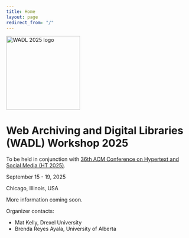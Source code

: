 ```yaml
---
title: Home
layout: page
redirect_from: "/"
---
```

<img src="../../assets/wadl2025.png" width="200" alt="WADL 2025 logo" align="display:block;margin-left:auto;  margin-right:auto;" />

# Web Archiving and Digital Libraries (WADL) Workshop 2025

To be held in conjunction with [36th ACM Conference on Hypertext and Social Media (HT 2025)](https://ht.acm.org/ht2025/).

September 15 - 19, 2025

Chicago, Illinois, USA

More information coming soon.

Organizer contacts:

* Mat Kelly, Drexel University
* Brenda Reyes Ayala, University of Alberta
